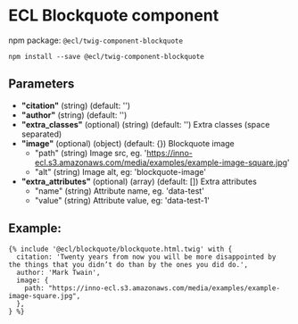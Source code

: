 # ECL Blockquote component

npm package: `@ecl/twig-component-blockquote`

```shell
npm install --save @ecl/twig-component-blockquote
```

## Parameters

- **"citation"** (string) (default: '')
- **"author"** (string) (default: '')
- **"extra_classes"** (optional) (string) (default: '') Extra classes (space separated)
- **"image"** (optional) (object) (default: {}) Blockquote image
  - "path" (string) Image src, eg. 'https://inno-ecl.s3.amazonaws.com/media/examples/example-image-square.jpg'
  - "alt" (string) Image alt, eg: 'blockquote-image'
- **"extra_attributes"** (optional) (array) (default: []) Extra attributes
  - "name" (string) Attribute name, eg. 'data-test'
  - "value" (string) Attribute value, eg: 'data-test-1'

## Example:

<!-- prettier-ignore -->
```twig
{% include '@ecl/blockquote/blockquote.html.twig' with { 
  citation: 'Twenty years from now you will be more disappointed by the things that you didn’t do than by the ones you did do.', 
  author: 'Mark Twain',
  image: {
    path: "https://inno-ecl.s3.amazonaws.com/media/examples/example-image-square.jpg",
  },
} %}
```

